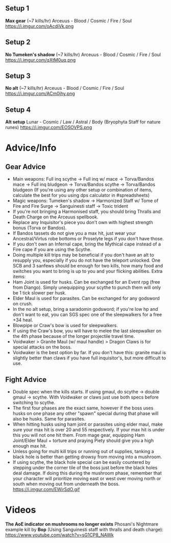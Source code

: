## Setup 1
**Max gear** (~7 kills/hr)
Arceuus - Blood / Cosmic / Fire / Soul
https://i.imgur.com/oAcdiVk.png 
## Setup 2
**No Tumeken's shadow** (~7 kills/hr)
Arceuus - Blood / Cosmic / Fire / Soul
https://i.imgur.com/qXtM0uq.png 

## Setup 3
**No alt** (~7 kills/hr)
Arceuus - Blood / Cosmic / Fire / Soul
https://i.imgur.com/ACm0jhy.png 

## Setup 4
**Alt setup**
Lunar - Cosmic / Law / Astral / Body (Bryophyta Staff for nature runes)
https://i.imgur.com/EOSOVPS.png

# Advice/Info 
## Gear Advice
- Main weapons: Full inq scythe → Full inq w/ mace → Torva/Bandos mace → Full inq bludgeon → Torva/Bandos scythe → Torva/Bandos bludgeon (If you're using any other setup or combination of items, calculate the best for you using dps calculator in #spreadsheets)
- Magic weapons: Tumeken's shadow → Harmonized Staff w/ Tome of Fire and Fire Surge → Sanguinesti staff → Toxic trident
- If you're not bringing a Harmonised staff, you should bring Thralls and Death Charge on the Arceuus spellbook. 
- Replace any Inquisitor's piece you don't own with highest strength bonus (Torva or Bandos).
 - If Bandos tassets do not give you a max hit, just wear your Ancestral/Virtus robe bottoms or Proselyte legs if you don't have those.
- If you don't own an Infernal cape, bring the Mythical cape instead of a Fire cape if you are using the Scythe.
- Doing multiple kill trips may be beneficial if you don't have an alt to resupply you, especially if you do not have the teleport unlocked. One SCB and 3 sanfews should be enough for two kills, how many food and switches you want to bring is up to you and your flicking abilities.
Extra items:
- Ham Joint is used for husks. Can be exchanged for an Event rpg (free from Diango). Simply unequipping your scythe to punch them will only be 1 tick slower per husk.
- Elder Maul is used for parasites. Can be exchanged for any godsword on crush.
- In the no alt setup, bring a saradomin godsword; if you're low hp and don't want to eat, you can SGS spec one of the sleepwalkers for a free +34 heal.
- Blowpipe or Craw's bow is used for sleepwalkers. 
- If using the Craw's bow, you will have to melee the last sleepwalker on the 4th phase because of the longer projectile travel time.
- Voidwaker > Granite Maul (w/ maul handle) > Dragon Claws is for special attacks on the boss. 
- Voidwaker is the best option by far. If you don't have this: granite maul is slightly better than claws if you have full inquisitor's, but more difficult to use.
## Fight Advice
- Double spec when the kills starts. If using gmaul, do scythe → double gmaul → scythe. With Voidwaker or claws just use both specs before switching to scythe.
- The first four phases are the exact same, however if the boss uses husks on one phase any other "spawn" special during that phase will also be husks. Same for parasites.
- When hitting husks using ham joint or parasites using elder maul, make sure your max hit is over 20 and 55 respectively. If your max hit is under this you will not one hit them. From mage gear, equipping Ham Joint/Elder Maul + torture and praying Piety should give you a high enough max hit.
- Unless going for multi kill trips or running out of supplies, tanking a black hole is better than getting drowsy from moving into a mushroom.
- If using scythe, the black hole special can be easily countered by stepping under the corner tile of the boss just before the black holes deal damage. If doing this during the mushroom phase, remember that your character will prioritize moving east or west over moving north or south when moving out from underneath the boss. https://i.imgur.com/EWirSdO.gif

# Videos
**The AoE indicator on mushrooms no longer exists**
Phosani's Nightmare example kill by **Bop** (Using Sanguinesti staff with thralls and death charge): https://www.youtube.com/watch?v=sG1CP8_NAWk
